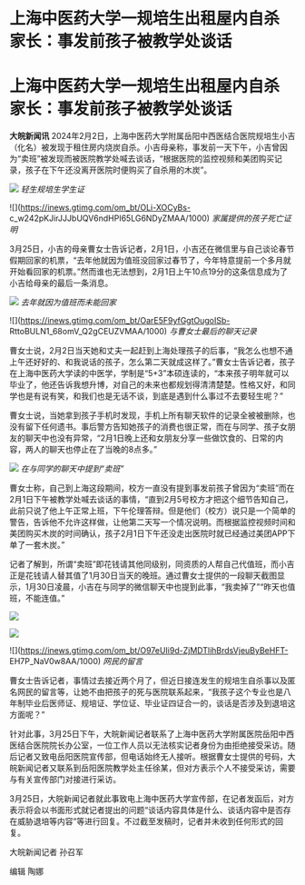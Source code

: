# 上海中医药大学一规培生出租屋内自杀 家长：事发前孩子被教学处谈话

# 上海中医药大学一规培生出租屋内自杀 家长：事发前孩子被教学处谈话

**大皖新闻讯**
2024年2月2日，上海中医药大学附属岳阳中西医结合医院规培生小吉（化名）被发现于租住房内烧炭自杀。小吉母亲称，事发前一天下午，小吉曾因为“卖班”被发现而被医院教学处喊去谈话，“根据医院的监控视频和美团购买记录，孩子在下午还没离开医院时便购买了自杀用的木炭”。

![](https://inews.gtimg.com/om_bt/OOwqoNdMC1l5WNSCVpT4-CsHG-b51M5nthQIWS5jH2YVsAA/1000)
_轻生规培生学生证_

![](https://inews.gtimg.com/om_bt/OLi-XOCyBs-
c_w242pKJirJJJbUQV6ndHPI65LG6NDyZMAA/1000) _家属提供的孩子死亡证明_

3月25日，小吉的母亲曹女士告诉记者，2月1日，小吉还在微信里与自己谈论春节假期回家的机票，“去年他就因为值班没回家过春节了，今年特意提前一个多月就开始看回家的机票。”然而谁也无法想到，2月1日上午10点19分的这条信息成为了小吉给母亲的最后一条消息。

![](https://inews.gtimg.com/om_bt/OsgzUcwtf6uG09JHMqAG4QJ1_QTAxvuMGZGhODCw1tMowAA/1000)
_去年就因为值班而未能回家_

![](https://inews.gtimg.com/om_bt/OarE5F9yfGgtOugoISb-
RttoBULN1_68omV_Q2gCEUZVMAA/1000) _与曹女士最后的聊天记录_

曹女士说，2月2日当天她和丈夫一起赶到上海处理孩子的后事，“我怎么也想不通上午还好好的、和我说话的孩子，怎么第二天就成这样了。”曹女士告诉记者，孩子在上海中医药大学读的中医学，学制是“5+3”本硕连读的，“本来孩子明年就可以毕业了，他还告诉我想升博，对自己的未来也都规划得清清楚楚。性格又好，和同学也是有说有笑，和我们也是无话不谈，到底是遇到什么事过不去要轻生呢？”

曹女士说，当她拿到孩子手机时发现，手机上所有聊天软件的记录全被被删除，也没有留下任何遗书。事后警方告知她孩子的消费也很正常，而在与同学、孩子女朋友的聊天中也没有异常，“2月1日晚上还和女朋友分享一些做饮食的、日常的内容，两人的聊天也停止在了当晚的8点多。”

![](https://inews.gtimg.com/om_bt/OXNU1smBEnUnZPR9O2x7k6DbNl7lPBvbhbKa41LVXdWBIAA/1000)
_在与同学的聊天中提到“卖班”_

曹女士称，自己到上海这段期间，校方一直没有提到事发前孩子曾因为“卖班”而在2月1日下午被教学处喊去谈话的事情，“直到2月5号校方才把这个细节告知自己，此前只说了他上午正常上班，下午伦理答辩。但是他们（校方）说只是一个简单的警告，告诉他不允许这样做，让他第二天写一个情况说明。而根据监控视频时间和美团购买木炭的时间确认，孩子2月1日下午还没走出医院时就已经通过美团APP下单了一套木炭。”

记者了解到，所谓“卖班”即花钱请其他同级别，同资质的人帮自己代值班，而小吉正是花钱请人替其值了1月30日当天的晚班。通过曹女士提供的一段聊天截图显示，1月30日凌晨，小吉在与同学的微信聊天中也提到此事，“我卖掉了”“昨天也值班，不能连值。”

![](https://inews.gtimg.com/om_bt/O8K4aysHADJhyLC4IvEZff1E5LwHHA7NEtLOD0llODT_YAA/1000)

![](https://inews.gtimg.com/om_bt/OfrNuBTSAgN6lptgFrM3RwBM6Ld0f71oBlOp0PvAQbwCEAA/1000)

![](https://inews.gtimg.com/om_bt/O97eUIi9d-ZjMDTlihBrdsVjeuByBeHFT-
EH7P_NaV0w8AA/1000) _网民的留言_

曹女士告诉记者，事情过去接近两个月了，但近日接连发生的规培生自杀事以及匿名网民的留言等，让她不由把孩子的死与医院联系起来，“我孩子这个专业也是八年制毕业后医师证、规培证、学位证、毕业证四证合一的，谈话是否涉及到退培这方面呢？”

针对此事，3月25日下午，大皖新闻记者联系了上海中医药大学附属医院岳阳中西医结合医院院长办公室，一位工作人员以无法核实记者身份为由拒绝接受采访。随后记者又致电岳阳医院宣传部，但电话始终无人接听。根据曹女士提供的号码，大皖新闻记者又联系到岳阳医院教学处主任徐某，但对方表示个人不接受采访，需要与有关宣传部门对接进行采访。

3月25日，大皖新闻记者就此事致电上海中医药大学宣传部，在记者发函后，对方表示将会以书面形式就记者提出的问题“谈话内容具体是什么、谈话内容中是否存在威胁退培等内容”等进行回复。不过截至发稿时，记者并未收到任何形式的回复。

大皖新闻记者 孙召军

编辑 陶娜

